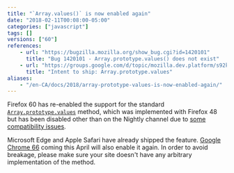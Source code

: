 ```yaml
---
title: "`Array.values()` is now enabled again"
date: "2018-02-11T00:08:00-05:00"
categories: ["javascript"]
tags: []
versions: ["60"]
references:
    - url: "https://bugzilla.mozilla.org/show_bug.cgi?id=1420101"
      title: "Bug 1420101 - Array.prototype.values() does not exist"
    - url: "https://groups.google.com/d/topic/mozilla.dev.platform/s92kdFNjL0U/discussion"
      title: "Intent to ship: Array.prototype.values"
aliases:
    - "/en-CA/docs/2018/array-prototype-values-is-now-enabled-again/"
---
```

Firefox 60 has re-enabled the support for the standard [`Array.prototype.values`](https://developer.mozilla.org/docs/Web/JavaScript/Reference/Global_Objects/Array/values) method, which was implemented with Firefox 48 but has been disabled other than on the Nightly channel due to [some compatibility issues](https://www.fxsitecompat.com/en-CA/docs/2016/array-prototype-values-breaks-some-legacy-apps/).

Microsoft Edge and Apple Safari have already shipped the feature. [Google Chrome 66](https://www.chromestatus.com/feature/4755812090118144) coming this April will also enable it again. In order to avoid breakage, please make sure your site doesn't have any arbitrary implementation of the method.
